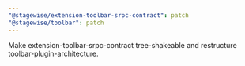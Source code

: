 ```yaml
---
"@stagewise/extension-toolbar-srpc-contract": patch
"@stagewise/toolbar": patch
---
```


Make extension-toolbar-srpc-contract tree-shakeable and restructure toolbar-plugin-architecture.
